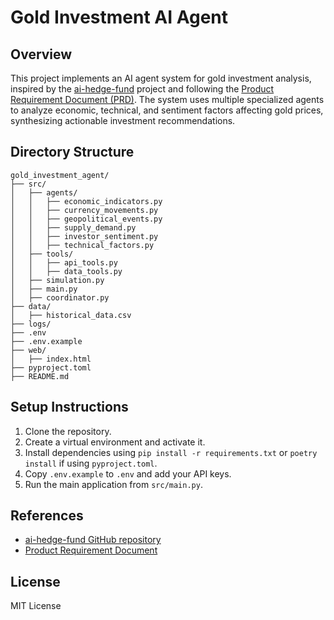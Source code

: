 # Gold Investment AI Agent

## Overview
This project implements an AI agent system for gold investment analysis, inspired by the [ai-hedge-fund](https://github.com/virattt/ai-hedge-fund) project and following the [Product Requirement Document (PRD)](../Gold%20Investment%20AI%20Agent%20PRD.markdown). The system uses multiple specialized agents to analyze economic, technical, and sentiment factors affecting gold prices, synthesizing actionable investment recommendations.

## Directory Structure
```
gold_investment_agent/
├── src/
│   ├── agents/
│   │   ├── economic_indicators.py
│   │   ├── currency_movements.py
│   │   ├── geopolitical_events.py
│   │   ├── supply_demand.py
│   │   ├── investor_sentiment.py
│   │   ├── technical_factors.py
│   ├── tools/
│   │   ├── api_tools.py
│   │   ├── data_tools.py
│   ├── simulation.py
│   ├── main.py
│   ├── coordinator.py
├── data/
│   ├── historical_data.csv
├── logs/
├── .env
├── .env.example
├── web/
│   ├── index.html
├── pyproject.toml
├── README.md
```

## Setup Instructions
1. Clone the repository.
2. Create a virtual environment and activate it.
3. Install dependencies using `pip install -r requirements.txt` or `poetry install` if using `pyproject.toml`.
4. Copy `.env.example` to `.env` and add your API keys.
5. Run the main application from `src/main.py`.

## References
- [ai-hedge-fund GitHub repository](https://github.com/virattt/ai-hedge-fund)
- [Product Requirement Document](../Gold%20Investment%20AI%20Agent%20PRD.markdown)

## License
MIT License 